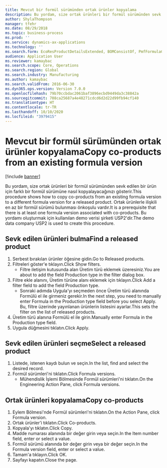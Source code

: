 ```yaml
---
title: Mevcut bir formül sürümünden ortak ürünler kopyalama
description: Bu yordam, size ortak ürünleri bir formül sürümünden sevk edilen bir ürün için farklı bir formül sürümüne nasıl kopyalayacağınızı gösterir.
author: ShylaThompson
manager: tfehr
ms.date: 08/29/2018
ms.topic: business-process
ms.prod: ''
ms.service: dynamics-ax-applications
ms.technology: ''
ms.search.form: EcoResProductDetailsExtended, BOMConsistOf, PmfFormulaCoBy, BOMRouteCopyDialog
audience: Application User
ms.reviewer: kamaybac
ms.search.scope: Core, Operations
ms.search.region: Global
ms.search.industry: Manufacturing
ms.author: kamaybac
ms.search.validFrom: 2016-06-30
ms.dyn365.ops.version: Version 7.0.0
ms.openlocfilehash: 79b70ccbdac2061baf3896ecbd9449da3c38842a
ms.sourcegitcommit: 708ca25687a4e48271cdcd6d2d22d99fb94cf140
ms.translationtype: HT
ms.contentlocale: tr-TR
ms.lasthandoff: 10/10/2020
ms.locfileid: "3979415"
---
```

# <a name="copy-co-products-from-an-existing-formula-version"></a><span data-ttu-id="dc7f7-103">Mevcut bir formül sürümünden ortak ürünler kopyalama</span><span class="sxs-lookup"><span data-stu-id="dc7f7-103">Copy co-products from an existing formula version</span></span>

[!include [banner](../../includes/banner.md)]

<span data-ttu-id="dc7f7-104">Bu yordam, size ortak ürünleri bir formül sürümünden sevk edilen bir ürün için farklı bir formül sürümüne nasıl kopyalayacağınızı gösterir.</span><span class="sxs-lookup"><span data-stu-id="dc7f7-104">This procedure shows how to copy co-products from an existing formula version to a different formula version for a released product.</span></span> <span data-ttu-id="dc7f7-105">Ortak ürünlerle ilişkili en az bir formül sürümü bulunması önkoşulu vardır.</span><span class="sxs-lookup"><span data-stu-id="dc7f7-105">It is a prerequisite that there is at least one formula version associated with co-products.</span></span> <span data-ttu-id="dc7f7-106">Bu yordamı oluşturmak için kullanılan demo verisi şirketi USP2'dir.</span><span class="sxs-lookup"><span data-stu-id="dc7f7-106">The demo data company USP2 is used to create this procedure.</span></span>


## <a name="find-a-released-product"></a><span data-ttu-id="dc7f7-107">Sevk edilen ürünleri bulma</span><span class="sxs-lookup"><span data-stu-id="dc7f7-107">Find a released product</span></span>
1. <span data-ttu-id="dc7f7-108">Serbest bırakılan ürünler öğesine gidin.</span><span class="sxs-lookup"><span data-stu-id="dc7f7-108">Go to Released products.</span></span>
2. <span data-ttu-id="dc7f7-109">Filtreleri göster'e tıklayın.</span><span class="sxs-lookup"><span data-stu-id="dc7f7-109">Click Show filters.</span></span>
    * <span data-ttu-id="dc7f7-110">Filtre iletişim kutusunda alan Üretim türü eklemek üzeresiniz.</span><span class="sxs-lookup"><span data-stu-id="dc7f7-110">You are about to add the field Production type in the filter dialog box.</span></span>  
3. <span data-ttu-id="dc7f7-111">Filtre ekle alanını, Üretim türüne alanı eklemek için tıklayın.</span><span class="sxs-lookup"><span data-stu-id="dc7f7-111">Click Add a filter field to add the field Production type.</span></span>
    * <span data-ttu-id="dc7f7-112">Sonraki adımda Uygula'yı seçmeden önce Üretim türü alanında Formülü el ile girmeniz gerekir.</span><span class="sxs-lookup"><span data-stu-id="dc7f7-112">In the next step, you need to manually enter Formula in the Production type field before you select Apply.</span></span> <span data-ttu-id="dc7f7-113">Bu, filtre üzerinde yayınlanan ürünlerin listesini ayarlar.</span><span class="sxs-lookup"><span data-stu-id="dc7f7-113">This sets the filter on the list of released products.</span></span>  
4. <span data-ttu-id="dc7f7-114">Üretim türü alanına Formülü el ile girin.</span><span class="sxs-lookup"><span data-stu-id="dc7f7-114">Manually enter Formula in the Production type field.</span></span>
5. <span data-ttu-id="dc7f7-115">Uygula düğmesini tıklatın.</span><span class="sxs-lookup"><span data-stu-id="dc7f7-115">Click Apply.</span></span>

## <a name="select-a-released-product"></a><span data-ttu-id="dc7f7-116">Sevk edilen ürünleri seçme</span><span class="sxs-lookup"><span data-stu-id="dc7f7-116">Select a released product</span></span>
1. <span data-ttu-id="dc7f7-117">Listede, istenen kaydı bulun ve seçin.</span><span class="sxs-lookup"><span data-stu-id="dc7f7-117">In the list, find and select the desired record.</span></span>
2. <span data-ttu-id="dc7f7-118">Formül sürümleri'ni tıklatın.</span><span class="sxs-lookup"><span data-stu-id="dc7f7-118">Click Formula versions.</span></span>
    * <span data-ttu-id="dc7f7-119">Mühendislik İşlemi Bölmesinde Formül sürümleri'ni tıklatın.</span><span class="sxs-lookup"><span data-stu-id="dc7f7-119">On the Engineering Action Pane, click Formula versions.</span></span>  

## <a name="copy-co-products"></a><span data-ttu-id="dc7f7-120">Ortak ürünleri kopyalama</span><span class="sxs-lookup"><span data-stu-id="dc7f7-120">Copy co-products</span></span>
1. <span data-ttu-id="dc7f7-121">Eylem Bölmesi'nde Formül sürümleri'ni tıklatın.</span><span class="sxs-lookup"><span data-stu-id="dc7f7-121">On the Action Pane, click Formula version.</span></span>
2. <span data-ttu-id="dc7f7-122">Ortak ürünler’i tıklatın.</span><span class="sxs-lookup"><span data-stu-id="dc7f7-122">Click Co-products.</span></span>
3. <span data-ttu-id="dc7f7-123">Kopyala'yı tıklatın.</span><span class="sxs-lookup"><span data-stu-id="dc7f7-123">Click Copy.</span></span>
4. <span data-ttu-id="dc7f7-124">Madde numarası alanında bir değer girin veya seçin.</span><span class="sxs-lookup"><span data-stu-id="dc7f7-124">In the Item number field, enter or select a value.</span></span>
5. <span data-ttu-id="dc7f7-125">Formül sürümü alanında bir değer girin veya bir değer seçin.</span><span class="sxs-lookup"><span data-stu-id="dc7f7-125">In the Formula version field, enter or select a value.</span></span>
6. <span data-ttu-id="dc7f7-126">Tamam'a tıklayın.</span><span class="sxs-lookup"><span data-stu-id="dc7f7-126">Click OK.</span></span>
7. <span data-ttu-id="dc7f7-127">Sayfayı kapatın.</span><span class="sxs-lookup"><span data-stu-id="dc7f7-127">Close the page.</span></span>

